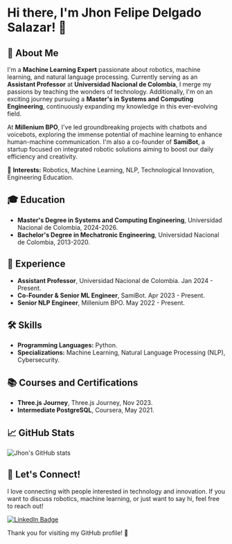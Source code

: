 # Hi there, I'm Jhon Felipe Delgado Salazar! 👋

## 🚀 About Me
I'm a **Machine Learning Expert** passionate about robotics, machine learning, and natural language processing. Currently serving as an **Assistant Professor** at **Universidad Nacional de Colombia**, I merge my passions by teaching the wonders of technology. Additionally, I'm on an exciting journey pursuing a **Master's in Systems and Computing Engineering**, continuously expanding my knowledge in this ever-evolving field.

At **Millenium BPO**, I've led groundbreaking projects with chatbots and voicebots, exploring the immense potential of machine learning to enhance human-machine communication. I'm also a co-founder of **SamiBot**, a startup focused on integrated robotic solutions aiming to boost our daily efficiency and creativity.

🌱 **Interests:** Robotics, Machine Learning, NLP, Technological Innovation, Engineering Education.

## 🎓 Education
- **Master's Degree in Systems and Computing Engineering**, Universidad Nacional de Colombia, 2024-2026.
- **Bachelor's Degree in Mechatronic Engineering**, Universidad Nacional de Colombia, 2013-2020.

## 💼 Experience
- **Assistant Professor**, Universidad Nacional de Colombia. Jan 2024 - Present.
- **Co-Founder & Senior ML Engineer**, SamiBot. Apr 2023 - Present.
- **Senior NLP Engineer**, Millenium BPO. May 2022 - Present.

## 🛠 Skills
- **Programming Languages:** Python.
- **Specializations:** Machine Learning, Natural Language Processing (NLP), Cybersecurity.

## 📚 Courses and Certifications
- **Three.js Journey**, Three.js Journey, Nov 2023.
- **Intermediate PostgreSQL**, Coursera, May 2021.

## 📈 GitHub Stats
![Jhon's GitHub stats](https://github-readme-stats.vercel.app/api?username=jhonfel&show_icons=true&theme=radical)

## 💬 Let's Connect!
I love connecting with people interested in technology and innovation. If you want to discuss robotics, machine learning, or just want to say hi, feel free to reach out!

[![LinkedIn Badge](https://img.shields.io/badge/-Jhon_Felipe_Delgado_Salazar-blue?style=flat-square&logo=Linkedin&logoColor=white&link=https://www.linkedin.com/in/jhon-felipe-delgado-salazar-732427161)](https://www.linkedin.com/in/jhon-felipe-delgado-salazar-732427161)

Thank you for visiting my GitHub profile! 🌟
